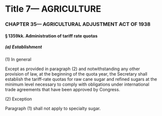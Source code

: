 
# Title 7— AGRICULTURE
### CHAPTER 35— AGRICULTURAL ADJUSTMENT ACT OF 1938
#### § 1359kk. Administration of tariff rate quotas
##### (a) Establishment

(1) In general

Except as provided in paragraph (2) and notwithstanding any other provision of law, at the beginning of the quota year, the Secretary shall establish the tariff-rate quotas for raw cane sugar and refined sugars at the minimum level necessary to comply with obligations under international trade agreements that have been approved by Congress.

(2) Exception

Paragraph (1) shall not apply to specialty sugar.
